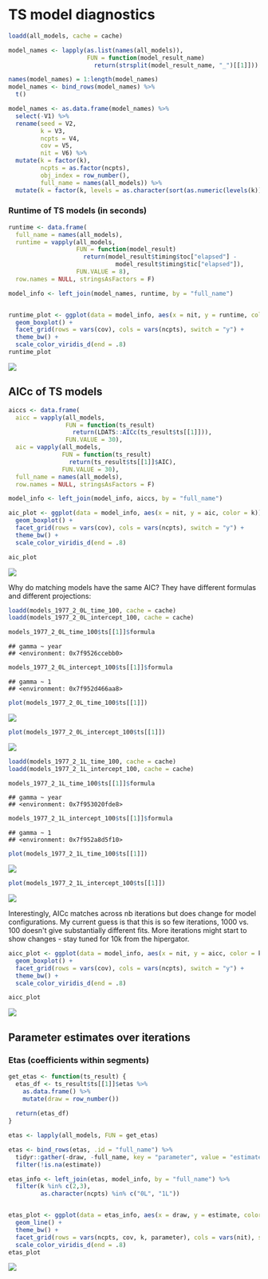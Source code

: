 TS model diagnostics
================

``` r
loadd(all_models, cache = cache)

model_names <- lapply(as.list(names(all_models)), 
                      FUN = function(model_result_name)
                        return(strsplit(model_result_name, "_")[[1]]))

names(model_names) = 1:length(model_names)
model_names <- bind_rows(model_names) %>%
  t()

model_names <- as.data.frame(model_names) %>%
  select(-V1) %>%
  rename(seed = V2,
         k = V3,
         ncpts = V4,
         cov = V5,
         nit = V6) %>%
  mutate(k = factor(k),
         ncpts = as.factor(ncpts),
         obj_index = row_number(),
         full_name = names(all_models)) %>%
  mutate(k = factor(k, levels = as.character(sort(as.numeric(levels(k))))))
```

### Runtime of TS models (in seconds)

``` r
runtime <- data.frame(
  full_name = names(all_models),
  runtime = vapply(all_models,
                   FUN = function(model_result)
                     return(model_result$timing$toc["elapsed"] -
                              model_result$timing$tic["elapsed"]),
                   FUN.VALUE = 8),
  row.names = NULL, stringsAsFactors = F)

model_info <- left_join(model_names, runtime, by = "full_name")


runtime_plot <- ggplot(data = model_info, aes(x = nit, y = runtime, color = k)) +
  geom_boxplot() +
  facet_grid(rows = vars(cov), cols = vars(ncpts), switch = "y") +
  theme_bw() +
  scale_color_viridis_d(end = .8)
runtime_plot
```

![](summary_files/figure-markdown_github/runtime-1.png)

AICc of TS models
-----------------

``` r
aiccs <- data.frame(
  aicc = vapply(all_models,
                FUN = function(ts_result)
                  return(LDATS::AICc(ts_result$ts[[1]])),
                FUN.VALUE = 30),
  aic = vapply(all_models,
               FUN = function(ts_result)
                 return(ts_result$ts[[1]]$AIC),
               FUN.VALUE = 30),
  full_name = names(all_models),
  row.names = NULL, stringsAsFactors = F)

model_info <- left_join(model_info, aiccs, by = "full_name")

aic_plot <- ggplot(data = model_info, aes(x = nit, y = aic, color = k)) +
  geom_boxplot() +
  facet_grid(rows = vars(cov), cols = vars(ncpts), switch = "y") +
  theme_bw() +
  scale_color_viridis_d(end = .8)

aic_plot
```

![](summary_files/figure-markdown_github/aicc-1.png)

Why do matching models have the same AIC? They have different formulas and different projections:

``` r
loadd(models_1977_2_0L_time_100, cache = cache)
loadd(models_1977_2_0L_intercept_100, cache = cache)

models_1977_2_0L_time_100$ts[[1]]$formula
```

    ## gamma ~ year
    ## <environment: 0x7f9526ccebb0>

``` r
models_1977_2_0L_intercept_100$ts[[1]]$formula
```

    ## gamma ~ 1
    ## <environment: 0x7f952d466aa8>

``` r
plot(models_1977_2_0L_time_100$ts[[1]])
```

![](summary_files/figure-markdown_github/dig%20in-1.png)

``` r
plot(models_1977_2_0L_intercept_100$ts[[1]])
```

![](summary_files/figure-markdown_github/dig%20in-2.png)

``` r
loadd(models_1977_2_1L_time_100, cache = cache)
loadd(models_1977_2_1L_intercept_100, cache = cache)

models_1977_2_1L_time_100$ts[[1]]$formula
```

    ## gamma ~ year
    ## <environment: 0x7f953020fde8>

``` r
models_1977_2_1L_intercept_100$ts[[1]]$formula
```

    ## gamma ~ 1
    ## <environment: 0x7f952a8d5f10>

``` r
plot(models_1977_2_1L_time_100$ts[[1]])
```

![](summary_files/figure-markdown_github/dig%20in-3.png)

``` r
plot(models_1977_2_1L_intercept_100$ts[[1]])
```

![](summary_files/figure-markdown_github/dig%20in-4.png)

Interestingly, AICc matches across nb iterations but does change for model configurations. My current guess is that this is so few iterations, 1000 vs. 100 doesn't give substantially different fits. More iterations might start to show changes - stay tuned for 10k from the hipergator.

``` r
aicc_plot <- ggplot(data = model_info, aes(x = nit, y = aicc, color = k)) +
  geom_boxplot() +
  facet_grid(rows = vars(cov), cols = vars(ncpts), switch = "y") +
  theme_bw() +
  scale_color_viridis_d(end = .8)

aicc_plot
```

![](summary_files/figure-markdown_github/aiccs-1.png)

Parameter estimates over iterations
-----------------------------------

### Etas (coefficients within segments)

``` r
get_etas <- function(ts_result) {
  etas_df <- ts_result$ts[[1]]$etas %>%
    as.data.frame() %>%
    mutate(draw = row_number())
  
  return(etas_df)
}

etas <- lapply(all_models, FUN = get_etas)

etas <- bind_rows(etas, .id = "full_name") %>%
  tidyr::gather(-draw, -full_name, key = "parameter", value = "estimate") %>%
  filter(!is.na(estimate))

etas_info <- left_join(etas, model_info, by = "full_name") %>%
  filter(k %in% c(2,3),
         as.character(ncpts) %in% c("0L", "1L"))


etas_plot <- ggplot(data = etas_info, aes(x = draw, y = estimate, color = k)) +
  geom_line() +
  theme_bw() +
  facet_grid(rows = vars(ncpts, cov, k, parameter), cols = vars(nit), scales = "free", switch = "y", drop = TRUE) +
  scale_color_viridis_d(end = .8)
etas_plot
```

![](summary_files/figure-markdown_github/extract%20eta%20estimates-1.png)
